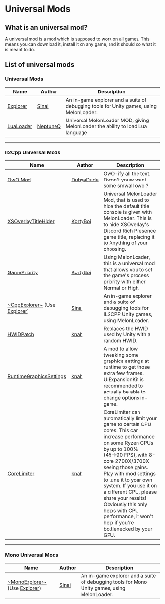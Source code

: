 # Universal Mods

## What is an universal mod?

A universal mod is a mod which is supposed to work on all games. This means you can download it, install it on any game, and it should do what it is meant to do.

## List of universal mods

### Universal Mods

| Name                                                        | Author                                  | Description                                                                            |
| ----------------------------------------------------------- | --------------------------------------- | -------------------------------------------------------------------------------------- |
| [Explorer](https://github.com/sinai-dev/Explorer/releases)  | [Sinai](https://github.com/sinai-dev)   | An in-game explorer and a suite of debugging tools for Unity games, using MelonLoader. |  |  |
| [LuaLoader](https://github.com/NeptuneQ/LuaLoader/releases) | [NeptuneQ](https://github.com/NeptuneQ) | Universal MelonLoader MOD, giving MelonLoader the ability to load Lua language         |  |  |

<hr>

### Il2Cpp Universal Mods

| Name                                                                                                 | Author                                    | Description                                                                                                                                                                                                                                                                                                                                                                                                      |
| ---------------------------------------------------------------------------------------------------- | ----------------------------------------- | ---------------------------------------------------------------------------------------------------------------------------------------------------------------------------------------------------------------------------------------------------------------------------------------------------------------------------------------------------------------------------------------------------------------- |
| [OwO Mod](https://github.com/DubyaDude/OwO-Mod/releases)                                             | [DubyaDude](https://github.com/DubyaDude) | OwO-ify all the text. Dwon't youw want some smwall owo ?                                                                                                                                                                                                                                                                                                                                                         |
| [XSOverlayTitleHider](https://github.com/KortyBoi/XSOverlayTitleHider/releases)                      | [KortyBoi](https://github.com/KortyBoi)   | Universal MelonLoader Mod, that is used to hide the default title console is given with MelonLoader. This is to hide XSOverlay's Discord Rich Presence game title, replacing it to Anything of your choosing.                                                                                                                                                                                                    |
| [GamePriority](https://github.com/KortyBoi/GamePriority/releases)                                    | [KortyBoi](https://github.com/KortyBoi)   | Using MelonLoader, this is a universal mod that allows you to set the game's process priority with either Normal or High.                                                                                                                                                                                                                                                                                        |
| [~CppExplorer~](https://github.com/sinai-dev/CppExplorer/releases) (Use [Explorer](#universal-mods)) | [Sinai](https://github.com/sinai-dev)     | An in-game explorer and a suite of debugging tools for IL2CPP Unity games, using MelonLoader.                                                                                                                                                                                                                                                                                                                    |
| [HWIDPatch](https://github.com/knah/VRCMods/releases/tag/hwid-1.0)                                   | [knah](https://github.com/knah)           | Replaces the HWID used by Unity with a random HWID.                                                                                                                                                                                                                                                                                                                                                              |
| [RuntimeGraphicsSettings](https://github.com/knah/VRCMods/releases)                                  | [knah](https://github.com/knah)           | A mod to allow tweaking some graphics settings at runtime to get those extra few frames. UIExpansionKit is recommended to actually be able to change options in-game.                                                                                                                                                                                                                                            |
| [CoreLimiter](https://github.com/knah/VRCMods/releases/tag/cl-1.0)                                   | [knah](https://github.com/knah)           | CoreLimiter can automatically limit your game to certain CPU cores. This can increase performance on some Ryzen CPUs by up to 100% (45→90 FPS), with 8-core 2700X/3700X seeing those gains. Play with mod settings to tune it to your own system. If you use it on a different CPU, please share your results! Obviously this only helps with CPU performance, it won't help if you're bottlenecked by your GPU. |

<hr>

### Mono Universal Mods

| Name                                                                                                   | Author                                | Description                                                                                 |
| ------------------------------------------------------------------------------------------------------ | ------------------------------------- | ------------------------------------------------------------------------------------------- |
| [~MonoExplorer~](https://github.com/sinai-dev/MonoExplorer/releases) (Use [Explorer](#universal-mods)) | [Sinai](https://github.com/sinai-dev) | An in-game explorer and a suite of debugging tools for Mono Unity games, using MelonLoader. |
